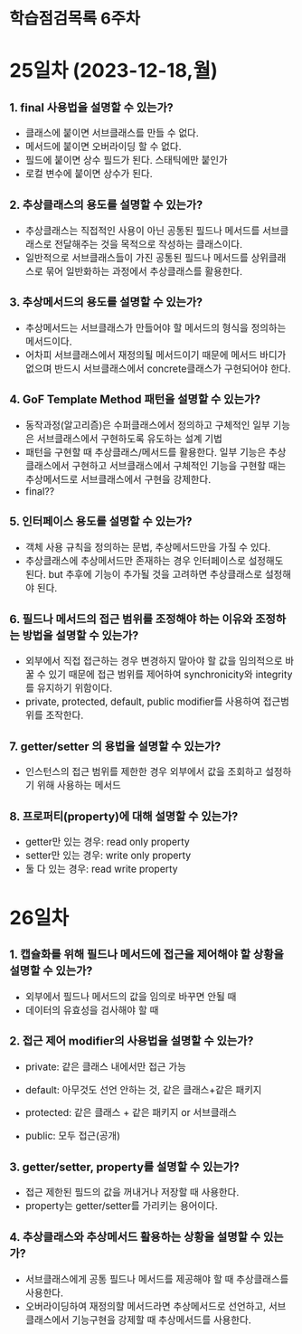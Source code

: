 # 학습점검목록 6주차
<span style="font-size:120%">

# 25일차 (2023-12-18,월)
### 1. final 사용법을 설명할 수 있는가?
  - 클래스에 붙이면 서브클래스를 만들 수 없다.
  - 메서드에 붙이면 오버라이딩 할 수 없다.
  - 필드에 붙이면 상수 필드가 된다. 스태틱에만 붙인가
  - 로컬 변수에 붙이면 상수가 된다.

### 2. 추상클래스의 용도를 설명할 수 있는가?
  - 추상클래스는 직접적인 사용이 아닌 공통된 필드나 메서드를 서브클래스로 전달해주는 것을 목적으로 작성하는 클래스이다. 
  - 일반적으로 서브클래스들이 가진 공통된 필드나 메서드를 상위클래스로 묶어 일반화하는 과정에서 추상클래스를 활용한다.

### 3. 추상메서드의 용도를 설명할 수 있는가?
  - 추상메서드는 서브클래스가 만들어야 할 메서드의 형식을 정의하는 메서드이다. 
  - 어차피 서브클래스에서 재정의될 메서드이기 때문에 메서드 바디가 없으며 반드시 서브클래스에서 concrete클래스가 구현되어야 한다. 

### 4. GoF Template Method 패턴을 설명할 수 있는가?
  - 동작과정(알고리즘)은 수퍼클래스에서 정의하고 구체적인 일부 기능은 서브클래스에서 구현하도록 유도하는 설계 기법
  - 패턴을 구현할 때 추상클래스/메서드를 활용한다. 일부 기능은 추상클래스에서 구현하고 서브클래스에서 구체적인 기능을 구현할 때는 추상메서드로 서브클래스에서 구현을 강제한다.
  - final??

### 5. 인터페이스 용도를 설명할 수 있는가?
  - 객체 사용 규칙을 정의하는 문법, 추상메서드만을 가질 수 있다. 
  - 추상클래스에 추상메서드만 존재하는 경우 인터페이스로 설정해도 된다. but 추후에 기능이 추가될 것을 고려하면 추상클래스로 설정해야 된다.

### 6. 필드나 메서드의 접근 범위를 조정해야 하는 이유와 조정하는 방법을 설명할 수 있는가?
  - 외부에서 직접 접근하는 경우 변경하지 말아야 할 값을 임의적으로 바꿀 수 있기 때문에 접근 범위를 제어하여 synchronicity와 integrity를 유지하기 위함이다.
  - private, protected, default, public modifier를 사용하여 접근범위를 조작한다.

### 7. getter/setter 의 용법을 설명할 수 있는가?
  -  인스턴스의 접근 범위를 제한한 경우 외부에서 값을 조회하고 설정하기 위해 사용하는 메서드

### 8. 프로퍼티(property)에 대해 설명할 수 있는가?
  - getter만 있는 경우: read only property
  - setter만 있는 경우: write only property
  - 둘 다 있는 경우: read write property
  

# 26일차
### 1. 캡슐화를 위해 필드나 메서드에 접근을 제어해야 할 상황을 설명할 수 있는가? 
  - 외부에서 필드나 메서드의 값을 임의로 바꾸면 안될 때
  - 데이터의 유효성을 검사해야 할 때

### 2. 접근 제어 modifier의 사용법을 설명할 수 있는가?
  - private: 같은 클래스 내에서만 접근 가능
  - default: 아무것도 선언 안하는 것, 같은 클래스+같은 패키지
  - protected: 같은 클래스 + 같은 패키지 or 서브클래스
  
  - public: 모두 접근(공개)

### 3. getter/setter, property를 설명할 수 있는가?
  - 접근 제한된 필드의 값을 꺼내거나 저장할 때 사용한다.
  - property는 getter/setter를 가리키는 용어이다.

### 4. 추상클래스와 추상메서드 활용하는 상황을 설명할 수 있는가?
  - 서브클래스에게 공통 필드나 메서드를 제공해야 할 때 추상클래스를 사용한다.
  - 오버라이딩하여 재정의할 메서드라면 추상메서드로 선언하고, 서브클래스에서 기능구현을 강제할 때 추상메서드를 사용한다.
</span>